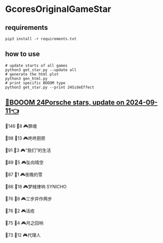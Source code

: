 # GcoresOriginalGameStar

## requirements
```
pip3 install -r requirements.txt
```

## how to use
```
# update starts of all games
python3 get_star.py --update all
# generate the html plot
python3 gen_html.py
# print specific BOOOM type
python3 get_star.py --print 24SideEffect
```

## [🔗BOOOM 24Porsche stars, update on 2024-09-11👈](https://raw.githack.com/sichaozhang1112/GcoresOriginalGameStar/main/html/24Porsche.html) 
🌟146 👥8   🎮罪魂                 

🌟98  👥13  🎮咚咚厨房               

🌟91  👥3   🎮“我们”的生活            

🌟89  👥5   🎮坠向晴空               

🌟87  👥1   🎮夜晚的雪               

🌟86  👥18  🎮梦械律响 SYNICHO       

🌟76  👥6   🎮三步并作两步             

🌟76  👥2   🎮活疮                 

🌟75  👥4   🎮月之回响               

🌟73  👥12  🎮代理人                

